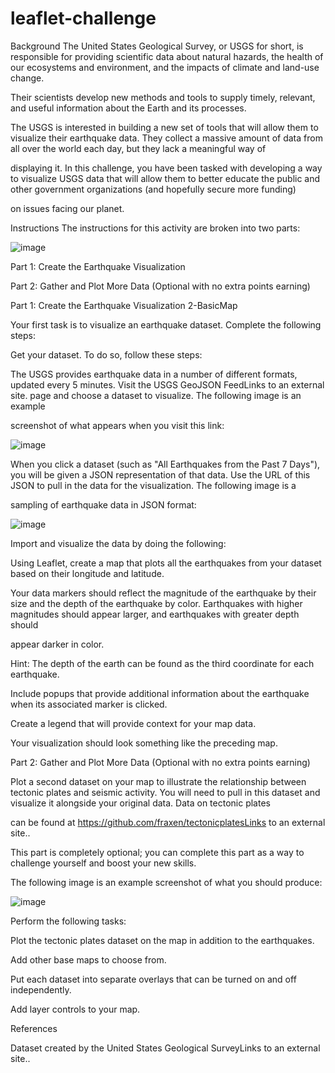 # leaflet-challenge
Background
The United States Geological Survey, or USGS for short, is responsible for providing scientific data about natural hazards, the health of our ecosystems and environment, and the impacts of climate and land-use change. 

Their scientists develop new methods and tools to supply timely, relevant, and useful information about the Earth and its processes.

The USGS is interested in building a new set of tools that will allow them to visualize their earthquake data. They collect a massive amount of data from all over the world each day, but they lack a meaningful way of 

displaying it. In this challenge, you have been tasked with developing a way to visualize USGS data that will allow them to better educate the public and other government organizations (and hopefully secure more funding) 

on issues facing our planet.


Instructions
The instructions for this activity are broken into two parts:

![image](https://github.com/GabrelleaNorman/leaflet-challenge/assets/130908954/a159a7d1-fe1c-4cea-8654-904d4701951b)


Part 1: Create the Earthquake Visualization

Part 2: Gather and Plot More Data (Optional with no extra points earning)

Part 1: Create the Earthquake Visualization
2-BasicMap

Your first task is to visualize an earthquake dataset. Complete the following steps:

Get your dataset. To do so, follow these steps:

The USGS provides earthquake data in a number of different formats, updated every 5 minutes. Visit the USGS GeoJSON FeedLinks to an external site. page and choose a dataset to visualize. The following image is an example 

screenshot of what appears when you visit this link:

![image](https://github.com/GabrelleaNorman/leaflet-challenge/assets/130908954/6a4bbba8-5075-49b0-a832-a411363b7dea)


When you click a dataset (such as "All Earthquakes from the Past 7 Days"), you will be given a JSON representation of that data. Use the URL of this JSON to pull in the data for the visualization. The following image is a 

sampling of earthquake data in JSON format:

![image](https://github.com/GabrelleaNorman/leaflet-challenge/assets/130908954/29055402-88ed-4231-a9d2-53cad47850f2)


Import and visualize the data by doing the following:

Using Leaflet, create a map that plots all the earthquakes from your dataset based on their longitude and latitude.

Your data markers should reflect the magnitude of the earthquake by their size and the depth of the earthquake by color. Earthquakes with higher magnitudes should appear larger, and earthquakes with greater depth should 

appear darker in color.

Hint: The depth of the earth can be found as the third coordinate for each earthquake.

Include popups that provide additional information about the earthquake when its associated marker is clicked.

Create a legend that will provide context for your map data.

Your visualization should look something like the preceding map.

Part 2: Gather and Plot More Data (Optional with no extra points earning)

Plot a second dataset on your map to illustrate the relationship between tectonic plates and seismic activity. You will need to pull in this dataset and visualize it alongside your original data. Data on tectonic plates 

can be found at https://github.com/fraxen/tectonicplatesLinks to an external site..

This part is completely optional; you can complete this part as a way to challenge yourself and boost your new skills.

The following image is an example screenshot of what you should produce:

![image](https://github.com/GabrelleaNorman/leaflet-challenge/assets/130908954/e2d75a02-a434-453f-b8e7-01d31805b987)


Perform the following tasks:

Plot the tectonic plates dataset on the map in addition to the earthquakes.

Add other base maps to choose from.

Put each dataset into separate overlays that can be turned on and off independently.

Add layer controls to your map.


References

Dataset created by the United States Geological SurveyLinks to an external site..
